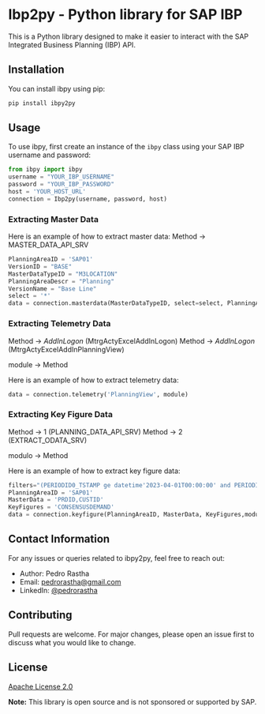 # Ibp2py - Python library for SAP IBP

This is a Python library designed to make it easier to interact with the SAP Integrated Business Planning (IBP) API.

## Installation

You can install ibpy using pip:

```bash
pip install ibpy2py
```
## Usage

To use ibpy, first create an instance of the `ibpy` class using your SAP IBP username and password:

```python
from ibpy import ibpy  
username = "YOUR_IBP_USERNAME" 
password = "YOUR_IBP_PASSWORD" 
host = 'YOUR_HOST_URL' 
connection = Ibp2py(username, password, host)
```

### Extracting Master Data

Here is an example of how to extract master data:
Method -> MASTER_DATA_API_SRV


```python
PlanningAreaID = 'SAP01' 
VersionID = "BASE" 
MasterDataTypeID = "M3LOCATION" 
PlanningAreaDescr = "Planning" 
VersionName = "Base Line" 
select = '*' 
data = connection.masterdata(MasterDataTypeID, select=select, PlanningAreaID=PlanningAreaID, VersionID=VersionID, PlanningAreaDescr=PlanningAreaDescr, VersionName=VersionName)
```

### Extracting Telemetry Data
Method -> *AddInLogon* (MtrgActyExcelAddInLogon)
Method -> *AddInLogon* (MtrgActyExcelAddInPlanningView)

module -> Method


Here is an example of how to extract telemetry data:

```python
data = connection.telemetry('PlanningView', module)
```
### Extracting Key Figure Data
Method -> 1 (PLANNING_DATA_API_SRV)
Method -> 2 (EXTRACT_ODATA_SRV)

modulo -> Method

Here is an example of how to extract key figure data:

```python
filters="(PERIODID0_TSTAMP ge datetime'2023-04-01T00:00:00' and PERIODID0_TSTAMP lt datetime'2023-07-02T00:00:00')"+ " and CONSENSUSDEMAND gt 0" 
PlanningAreaID = 'SAP01' 
MasterData = 'PRDID,CUSTID' 
KeyFigures = 'CONSENSUSDEMAND' 
data = connection.keyfigure(PlanningAreaID, MasterData, KeyFigures,modulo = modulo,filters=filters)
```
## Contact Information

For any issues or queries related to ibpy2py, feel free to reach out:

- Author: Pedro Rastha
- Email: [pedrorastha@gmail.com](mailto:pedrorastha@gmail.com)
- LinkedIn: [@pedrorastha](https://www.linkedin.com/in/pedrorastha)


## Contributing

Pull requests are welcome. For major changes, please open an issue first to discuss what you would like to change.

## License

[Apache License 2.0](https://choosealicense.com/licenses/apache-2.0/)

**Note:** This library is open source and is not sponsored or supported by SAP.
